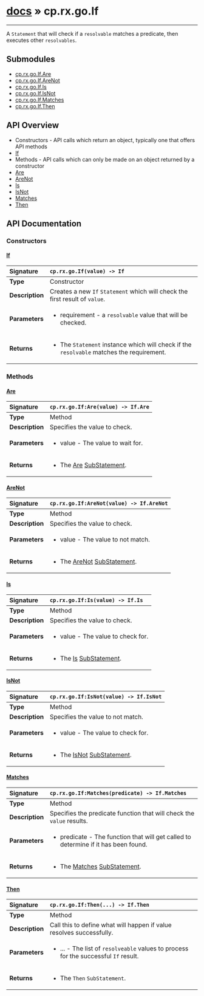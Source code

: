 # [docs](index.md) » cp.rx.go.If
---

A `Statement` that will check if a `resolvable` matches a predicate, then executes other `resolvables`.

## Submodules
 * [cp.rx.go.If.Are](cp.rx.go.If.Are.md)
 * [cp.rx.go.If.AreNot](cp.rx.go.If.AreNot.md)
 * [cp.rx.go.If.Is](cp.rx.go.If.Is.md)
 * [cp.rx.go.If.IsNot](cp.rx.go.If.IsNot.md)
 * [cp.rx.go.If.Matches](cp.rx.go.If.Matches.md)
 * [cp.rx.go.If.Then](cp.rx.go.If.Then.md)

## API Overview
* Constructors - API calls which return an object, typically one that offers API methods
 * [If](#if)
* Methods - API calls which can only be made on an object returned by a constructor
 * [Are](#are)
 * [AreNot](#arenot)
 * [Is](#is)
 * [IsNot](#isnot)
 * [Matches](#matches)
 * [Then](#then)

## API Documentation

### Constructors

#### [If](#if)
| <span style="float: left;">**Signature**</span> | <span style="float: left;">`cp.rx.go.If(value) -> If` </span>                                                          |
| -----------------------------------------------------|---------------------------------------------------------------------------------------------------------|
| **Type**                                             | Constructor |
| **Description**                                      | Creates a new `If` `Statement` which will check the first result of `value`. |
| **Parameters**                                       | <ul><li>requirement  - a <code>resolvable</code> value that will be checked.</li></ul> |
| **Returns**                                          | <ul><li>The <code>Statement</code> instance which will check if the <code>resolvable</code> matches the requirement.</li></ul> |

### Methods

#### [Are](#are)
| <span style="float: left;">**Signature**</span> | <span style="float: left;">`cp.rx.go.If:Are(value) -> If.Are` </span>                                                          |
| -----------------------------------------------------|---------------------------------------------------------------------------------------------------------|
| **Type**                                             | Method |
| **Description**                                      | Specifies the value to check. |
| **Parameters**                                       | <ul><li>value  - The value to wait for.</li></ul> |
| **Returns**                                          | <ul><li>The <a href="cp.rx.go.If.Are.md">Are</a> <a href="cp.rx.go.SubStatement.md">SubStatement</a>.</li></ul> |

#### [AreNot](#arenot)
| <span style="float: left;">**Signature**</span> | <span style="float: left;">`cp.rx.go.If:AreNot(value) -> If.AreNot` </span>                                                          |
| -----------------------------------------------------|---------------------------------------------------------------------------------------------------------|
| **Type**                                             | Method |
| **Description**                                      | Specifies the value to check. |
| **Parameters**                                       | <ul><li>value  - The value to not match.</li></ul> |
| **Returns**                                          | <ul><li>The <a href="cp.rx.go.If.AreNot.md">AreNot</a> <a href="cp.rx.go.SubStatement.md">SubStatement</a>.</li></ul> |

#### [Is](#is)
| <span style="float: left;">**Signature**</span> | <span style="float: left;">`cp.rx.go.If:Is(value) -> If.Is` </span>                                                          |
| -----------------------------------------------------|---------------------------------------------------------------------------------------------------------|
| **Type**                                             | Method |
| **Description**                                      | Specifies the value to check. |
| **Parameters**                                       | <ul><li>value  - The value to check for.</li></ul> |
| **Returns**                                          | <ul><li>The <a href="cp.rx.go.If.Is.md">Is</a> <a href="cp.rx.go.SubStatement.md">SubStatement</a>.</li></ul> |

#### [IsNot](#isnot)
| <span style="float: left;">**Signature**</span> | <span style="float: left;">`cp.rx.go.If:IsNot(value) -> If.IsNot` </span>                                                          |
| -----------------------------------------------------|---------------------------------------------------------------------------------------------------------|
| **Type**                                             | Method |
| **Description**                                      | Specifies the value to not match. |
| **Parameters**                                       | <ul><li>value  - The value to check for.</li></ul> |
| **Returns**                                          | <ul><li>The <a href="cp.rx.go.If.IsNot.md">IsNot</a> <a href="cp.rx.go.SubStatement.md">SubStatement</a>.</li></ul> |

#### [Matches](#matches)
| <span style="float: left;">**Signature**</span> | <span style="float: left;">`cp.rx.go.If:Matches(predicate) -> If.Matches` </span>                                                          |
| -----------------------------------------------------|---------------------------------------------------------------------------------------------------------|
| **Type**                                             | Method |
| **Description**                                      | Specifies the predicate function that will check the `value` results. |
| **Parameters**                                       | <ul><li>predicate  - The function that will get called to determine if it has been found.</li></ul> |
| **Returns**                                          | <ul><li>The <a href="cp.rx.go.If.Matches.md">Matches</a> <a href="cp.rx.go.SubStatement.md">SubStatement</a>.</li></ul> |

#### [Then](#then)
| <span style="float: left;">**Signature**</span> | <span style="float: left;">`cp.rx.go.If:Then(...) -> If.Then` </span>                                                          |
| -----------------------------------------------------|---------------------------------------------------------------------------------------------------------|
| **Type**                                             | Method |
| **Description**                                      | Call this to define what will happen if value resolves successfully. |
| **Parameters**                                       | <ul><li>...  - The list of <code>resolveable</code> values to process for the successful <code>If</code> result.</li></ul> |
| **Returns**                                          | <ul><li>The <code>Then</code> <code>SubStatement</code>.</li></ul> |


